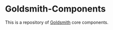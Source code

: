 <!-- +++
GitHub = "goldsmith-components"
Layout = "page"
+++ -->

# Goldsmith-Components

This is a repository of [Goldsmith](https://foosoft.net/projects/goldsmith/) core components.
